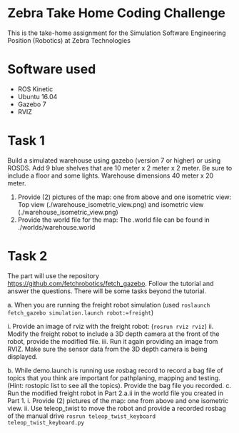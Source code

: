 # Zebra Take Home Coding Challenge
This is the take-home assignment for the Simulation Software Engineering Position (Robotics) at Zebra Technologies

# Software used
- ROS Kinetic
- Ubuntu 16.04
- Gazebo 7
- RVIZ

# Task 1
Build a simulated warehouse using gazebo (version 7 or higher) or using ROSDS. Add 9 blue shelves that are 10 meter x 2 meter x 2 meter. Be sure to include a floor and some lights. Warehouse dimensions 40 meter x 20 meter.

1. Provide (2) pictures of the map: one from above and one isometric view: Top view (./warehouse_isometric_view.png) and isometric view (./warehouse_isometric_view.png)
2. Provide the world file for the map: The .world file can be found in ./worlds/warehouse.world


# Task 2
The part will use the repository https://github.com/fetchrobotics/fetch_gazebo. Follow the tutorial and answer the questions. There will be some tasks beyond the tutorial. 

a. When you are running the freight robot simulation (used `roslaunch fetch_gazebo simulation.launch robot:=freight`)

i. Provide an image of rviz with the freight robot: (`rosrun rviz rviz`)
ii. Modify the freight robot to include a 3D depth camera at the front of the robot, provide the modified file.
iii. Run it again providing an image from RVIZ. Make sure the sensor data from the 3D depth camera is being displayed. 

b. While demo.launch is running use rosbag record to record a bag file of topics that you think are important for pathplaning, mapping and testing. (Hint: rostopic list to see all the topics). Provide the bag file you recorded.
c. Run the modified freight robot in Part 2.a.ii in the world file you created in Part 1.
i. Provide (2) pictures of the map: one from above and one isometric view.
ii. Use teleop_twist to move the robot and provide a recorded rosbag of the manual drive
`rosrun teleop_twist_keyboard teleop_twist_keyboard.py`

